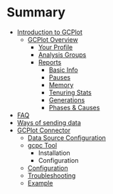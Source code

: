 # Summary

* [Introduction to GCPlot](README.md)
  * [GCPlot Overview](gcplot-overview.md)
    * [Your Profile](gcplot-overview/you-profile.md)
    * [Analysis Groups](gcplot-overview/analyze-groups.md)
    * [Reports](gcplot-overview/reports.md)
      * [Basic Info](gcplot-overview/reports/basic-info.md)
      * [Pauses](gcplot-overview/reports/pauses.md)
      * [Memory](gcplot-overview/reports/memory.md)
      * [Tenuring Stats](gcplot-overview/reports/tenuring-stats.md)
      * [Generations](gcplot-overview/reports/generations.md)
      * [Phases & Causes](gcplot-overview/reports/phases-and-causes.md)
* [FAQ](faq.md)
* [Ways of sending data](ways-of-sending-logs.md)
* [GCPlot Connector](log-files-processing.md)
  * [Data Source Configuration](log-files-processing/configuring-analyze.md)
  * [gcpc Tool](log-files-processing/connector-installation-and-configuration.md)
    * Installation
    * Configuration
  * [Configuration](log-files-processing/configuration.md)
  * [Troubleshooting](log-files-processing/troubleshooting.md)
  * [Example](log-files-processing/example.md)

